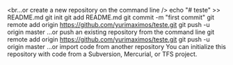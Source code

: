 <br…or create a new repository on the command line />
echo "# teste" >> README.md
git init
git add README.md
git commit -m "first commit"
git remote add origin https://github.com/yurimaximos/teste.git
git push -u origin master
…or push an existing repository from the command line
git remote add origin https://github.com/yurimaximos/teste.git
git push -u origin master
…or import code from another repository
You can initialize this repository with code from a Subversion, Mercurial, or TFS project.

